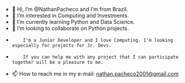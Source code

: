 - 👋 Hi, I’m @NathanPacheco and I'm from Brazil.
- 👀 I’m interested in Computing and Investments. 
- 🌱 I’m currently learning Python and Data Science.
- 💞️ I’m looking to collaborate on Python projects.
-         I'm a Junior Developer and I love Computing. I'm looking especially for projects for Jr. Devs. 
-         If you can help me with any project that I can participate together will be a pleasure to me.
- 📫 How to reach me in my e-mail: nathan.pacheco2001@gmail.com

<!---
NathanPacheco/NathanPacheco is a ✨ special ✨ repository because its `README.md` (this file) appears on your GitHub profile.
You can click the Preview link to take a look at your changes.
--->
